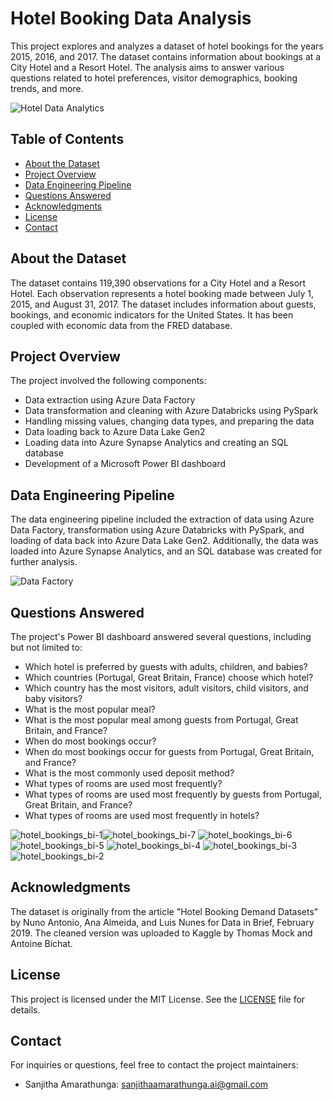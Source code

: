 # Hotel Booking Data Analysis

This project explores and analyzes a dataset of hotel bookings for the years 2015, 2016, and 2017. The dataset contains information about bookings at a City Hotel and a Resort Hotel. The analysis aims to answer various questions related to hotel preferences, visitor demographics, booking trends, and more.

![Hotel Data Analytics](https://github.com/sanji77th/hotel-bookings-data-analytics/assets/42697893/830f8219-819d-48e1-bfb7-f5fa34d47008)


## Table of Contents

- [About the Dataset](#about-the-dataset)
- [Project Overview](#project-overview)
- [Data Engineering Pipeline](#data-engineering-pipeline)
- [Questions Answered](#questions-answered)
- [Acknowledgments](#acknowledgments)
- [License](#license)
- [Contact](#contact)

## About the Dataset

The dataset contains 119,390 observations for a City Hotel and a Resort Hotel. Each observation represents a hotel booking made between July 1, 2015, and August 31, 2017. The dataset includes information about guests, bookings, and economic indicators for the United States. It has been coupled with economic data from the FRED database.

## Project Overview

The project involved the following components:
- Data extraction using Azure Data Factory
- Data transformation and cleaning with Azure Databricks using PySpark
- Handling missing values, changing data types, and preparing the data
- Data loading back to Azure Data Lake Gen2
- Loading data into Azure Synapse Analytics and creating an SQL database
- Development of a Microsoft Power BI dashboard



## Data Engineering Pipeline

The data engineering pipeline included the extraction of data using Azure Data Factory, transformation using Azure Databricks with PySpark, and loading of data back into Azure Data Lake Gen2. Additionally, the data was loaded into Azure Synapse Analytics, and an SQL database was created for further analysis.

![Data Factory](https://github.com/sanji77th/hotel-bookings-data-analytics/assets/42697893/49b0fdd2-be90-4f01-afd1-dd5e1fba56b1)

## Questions Answered

The project's Power BI dashboard answered several questions, including but not limited to:

- Which hotel is preferred by guests with adults, children, and babies?
- Which countries (Portugal, Great Britain, France) choose which hotel?
- Which country has the most visitors, adult visitors, child visitors, and baby visitors?
- What is the most popular meal?
- What is the most popular meal among guests from Portugal, Great Britain, and France?
- When do most bookings occur?
- When do most bookings occur for guests from Portugal, Great Britain, and France?
- What is the most commonly used deposit method?
- What types of rooms are used most frequently?
- What types of rooms are used most frequently by guests from Portugal, Great Britain, and France?
- What types of rooms are used most frequently in hotels?

![hotel_bookings_bi-1](https://github.com/sanji77th/hotel-bookings-data-analytics/assets/42697893/7d447e11-b798-4377-b326-b071117e4c6d)![hotel_bookings_bi-7](https://github.com/sanji77th/hotel-bookings-data-analytics/assets/42697893/adf0d537-6f83-4e3e-9eac-c6084ee6adcf)
![hotel_bookings_bi-6](https://github.com/sanji77th/hotel-bookings-data-analytics/assets/42697893/dcdd1450-51cd-4122-a835-5325ec75ff34)
![hotel_bookings_bi-5](https://github.com/sanji77th/hotel-bookings-data-analytics/assets/42697893/efa2a238-5c36-46bb-a9d5-b9becd9661a5)
![hotel_bookings_bi-4](https://github.com/sanji77th/hotel-bookings-data-analytics/assets/42697893/c23a725b-3af4-449c-a311-cfd226275e7e)
![hotel_bookings_bi-3](https://github.com/sanji77th/hotel-bookings-data-analytics/assets/42697893/995af62a-811b-49b8-856c-4642b3d5d6c5)
![hotel_bookings_bi-2](https://github.com/sanji77th/hotel-bookings-data-analytics/assets/42697893/f22c9aca-bf38-4be4-ab5c-2b08994e839d)



## Acknowledgments

The dataset is originally from the article "Hotel Booking Demand Datasets" by Nuno Antonio, Ana Almeida, and Luis Nunes for Data in Brief, February 2019. The cleaned version was uploaded to Kaggle by Thomas Mock and Antoine Bichat.

## License

This project is licensed under the MIT License. See the [LICENSE](LICENSE) file for details.

## Contact

For inquiries or questions, feel free to contact the project maintainers:

- Sanjitha Amarathunga: [sanjithaamarathunga.ai@gmail.com](mailto:sanjithaamarathunga.ai@gmail.com)


